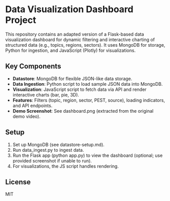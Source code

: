 # Data Visualization Dashboard Project

This repository contains an adapted version of a Flask-based data visualization dashboard for dynamic filtering and interactive charting of structured data (e.g., topics, regions, sectors). It uses MongoDB for storage, Python for ingestion, and JavaScript (Plotly) for visualizations.

## Key Components
- **Datastore**: MongoDB for flexible JSON-like data storage.
- **Data Ingestion**: Python script to load sample JSON data into MongoDB.
- **Visualization**: JavaScript script to fetch data via API and render interactive charts (bar, pie, 3D).
- **Features**: Filters (topic, region, sector, PEST, source), loading indicators, and API endpoints.
- **Demo Screenshot**: See dashboard.png (extracted from the original demo video).

## Setup
1. Set up MongoDB (see datastore-setup.md).
2. Run data_ingest.py to ingest data.
3. Run the Flask app (python app.py) to view the dashboard (optional; use provided screenshot if unable to run).
4. For visualizations, the JS script handles rendering.

## License
MIT
